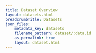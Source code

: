 ```yaml
---
title: Dataset Overview
layout: datasets.html
breadcrumbTitle: Datasets
json_files:
    metadata_key: datasets
    filename_pattern: dataset/:data.id
    as_permalink: true
    layout: dataset.html
---
```


